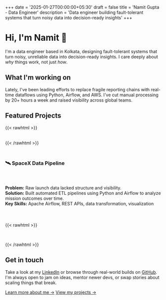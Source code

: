 +++
date = '2025-01-27T00:00:00+05:30'
draft = false
title = 'Namit Gupta - Data Engineer'
description = 'Data engineer building fault-tolerant systems that turn noisy data into decision-ready insights'
+++

# Hi, I'm Namit 👋

I'm a data engineer based in Kolkata, designing fault-tolerant systems that turn noisy, unreliable data into decision-ready insights. I care deeply about *why* things work, not just *how*.

## What I'm working on

Lately, I've been leading efforts to replace fragile reporting chains with real-time dataflows using Python, Airflow, and AWS. I've cut manual processing by 20+ hours a week and raised visibility across global teams.

## Featured Projects

{{< rawhtml >}}
<div style="display: grid; grid-template-columns: repeat(auto-fit, minmax(300px, 1fr)); gap: 1.5rem; margin: 2rem 0;">
{{< /rawhtml >}}

### 🛰️ SpaceX Data Pipeline
**Problem:** Raw launch data lacked structure and visibility.  
**Solution:** Built automated ETL pipelines using Python and Airflow to analyze mission outcomes over time.  
**Key Skills:** Apache Airflow, REST APIs, data transformation, visualization

{{< rawhtml >}}
</div>
{{< /rawhtml >}}

## Get in touch

Take a look at my [LinkedIn](https://linkedin.com/in/guptanamit864) or browse through real-world builds on [GitHub](https://github.com/Namit-G). I'm always open to jam on ideas, mentor newer devs, or swap stories about scaling things that break.

[Learn more about me →](/about/)
[View my projects →](/projects/) 